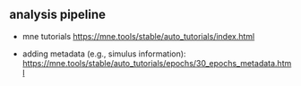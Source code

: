 ## analysis pipeline

- mne tutorials https://mne.tools/stable/auto_tutorials/index.html

- adding metadata (e.g., simulus information): https://mne.tools/stable/auto_tutorials/epochs/30_epochs_metadata.html


